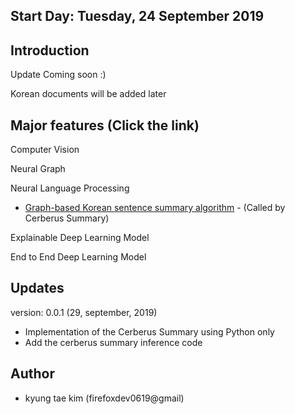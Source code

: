 ## Start Day: Tuesday, 24 September 2019

## Introduction
Update Coming soon :)

Korean documents will be added later

## Major features (Click the link)

Computer Vision

Neural Graph

Neural Language Processing
- [Graph-based Korean sentence summary algorithm](https://github.com/helakim/goblin-ai/tree/master/graph_algorithm/text_summary) - (Called by Cerberus Summary)

Explainable Deep Learning Model

End to End Deep Learning Model

## Updates

version: 0.0.1 (29, september, 2019)
 - Implementation of the Cerberus Summary using Python only
 - Add the cerberus summary inference code
   
## Author
 - kyung tae kim (firefoxdev0619@gmail)